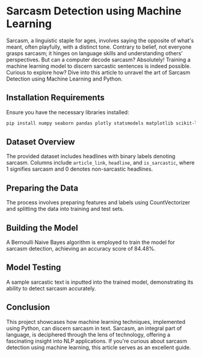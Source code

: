 # Sarcasm Detection using Machine Learning

Sarcasm, a linguistic staple for ages, involves saying the opposite of what's meant, often playfully, with a distinct tone. Contrary to belief, not everyone grasps sarcasm; it hinges on language skills and understanding others' perspectives. But can a computer decode sarcasm? Absolutely! Training a machine learning model to discern sarcastic sentences is indeed possible. Curious to explore how? Dive into this article to unravel the art of Sarcasm Detection using Machine Learning and Python.

## Installation Requirements

Ensure you have the necessary libraries installed:
```bash
pip install numpy seaborn pandas plotly statsmodels matplotlib scikit-learn
```

## Dataset Overview

The provided dataset includes headlines with binary labels denoting sarcasm. Columns include `article_link`, `headline`, and `is_sarcastic`, where 1 signifies sarcasm and 0 denotes non-sarcastic headlines.

## Preparing the Data

The process involves preparing features and labels using CountVectorizer and splitting the data into training and test sets.

## Building the Model

A Bernoulli Naive Bayes algorithm is employed to train the model for sarcasm detection, achieving an accuracy score of 84.48%.

## Model Testing

A sample sarcastic text is inputted into the trained model, demonstrating its ability to detect sarcasm accurately.

## Conclusion

This project showcases how machine learning techniques, implemented using Python, can discern sarcasm in text. Sarcasm, an integral part of language, is deciphered through the lens of technology, offering a fascinating insight into NLP applications. If you're curious about sarcasm detection using machine learning, this article serves as an excellent guide.
